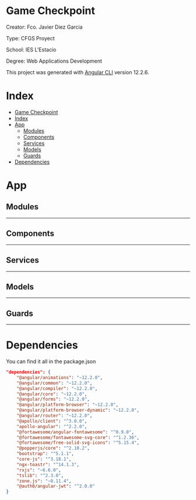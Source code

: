 # Game Checkpoint
Creator: Fco. Javier Diez Garcia

Type: CFGS Proyect

School: IES L'Estacio

Degree: Web Applications Development

This project was generated with [Angular CLI](https://github.com/angular/angular-cli) version 12.2.6.

# Index
- [Game Checkpoint](#game-checkpoint)
- [Index](#index)
- [App](#app)
  - [Modules](#modules)
  - [Components](#components)
  - [Services](#services)
  - [Models](#models)
  - [Guards](#guards)
- [Dependencies](#dependencies)

# App

## Modules
***

## Components
***

## Services
***

## Models
***

## Guards
***

# Dependencies

You can find it all in the package.json

```json
"dependencies": {
    "@angular/animations": "~12.2.0",
    "@angular/common": "~12.2.0",
    "@angular/compiler": "~12.2.0",
    "@angular/core": "~12.2.0",
    "@angular/forms": "~12.2.0",
    "@angular/platform-browser": "~12.2.0",
    "@angular/platform-browser-dynamic": "~12.2.0",
    "@angular/router": "~12.2.0",
    "@apollo/client": "^3.0.0",
    "apollo-angular": "^2.2.0",
    "@fortawesome/angular-fontawesome": "^0.9.0",
    "@fortawesome/fontawesome-svg-core": "^1.2.36",
    "@fortawesome/free-solid-svg-icons": "^5.15.4",
    "@popperjs/core": "^2.10.2",
    "bootstrap": "^5.1.1",
    "core-js": "^3.18.1",
    "ngx-toastr": "^14.1.3",
    "rxjs": "~6.6.0",
    "tslib": "^2.3.0",
    "zone.js": "~0.11.4",
    "@auth0/angular-jwt": "^2.0.0"
}
```